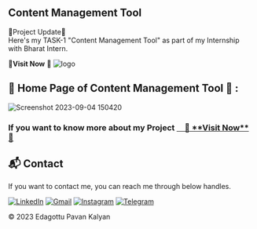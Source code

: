 ## Content Management Tool
🚀Project Update🚀<br>
Here's my TASK-1  "Content Management Tool" as part of my Internship with Bharat Intern.

🚀**Visit Now** 🚀</a>
![logo](https://github.com/epavan162/Content-Management-Tool/assets/102135027/4b88a83e-adcb-4949-ae6f-9e50aa1ee94f)

## 📌 Home Page of Content Management Tool 🙈 :


![Screenshot 2023-09-04 150420](https://github.com/epavan162/Content-Management-Tool/assets/102135027/e81270cd-f445-4a45-abb0-db3c2642953f)


<h3>If you want to know more about my Project </3>
<a href="https://epavan162.github.io/Content-Management-Tool/" target="_blank"> &emsp;🚀 **Visit Now** 🚀</a>

<h2>📬 Contact</h2>


If you want to contact me, you can reach me through below handles.<br>

<a href="https://www.linkedin.com/in/edagottu-pavan-kalyan-281681236/"><img alt="LinkedIn" src="https://img.shields.io/badge/linkedin-%230077B5.svg?style=for-the-badge&logo=linkedin&logoColor=white"/></a>
<a href="mailto:epavan162@gmail.com"><img alt="Gmail" src="https://img.shields.io/badge/Gmail-D14836?style=for-the-badge&logo=gmail&logoColor=white"/></a>
<a href="https://www.instagram.com/mr_innocent_kid420"><img alt="Instagram" src="https://img.shields.io/badge/Instagram-E4405F?style=for-the-badge&logo=instagram&logoColor=white"/></a>
<a href="https://t.me/edagottupavankalyan162"><img alt="Telegram" src="https://img.shields.io/badge/Telegram-2CA5E0?style=for-the-badge&logo=telegram&logoColor=white" /></a>


© 2023 Edagottu Pavan Kalyan



